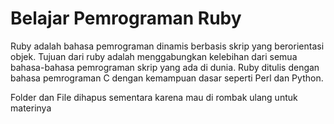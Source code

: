 # Belajar Pemrograman Ruby

<p>Ruby adalah bahasa pemrograman dinamis berbasis skrip yang berorientasi objek. Tujuan dari ruby adalah menggabungkan kelebihan dari semua bahasa-bahasa pemrograman skrip yang ada di dunia. Ruby ditulis dengan bahasa pemrograman C dengan kemampuan dasar seperti Perl dan Python.</p>

Folder dan File dihapus sementara karena mau di rombak ulang untuk materinya
